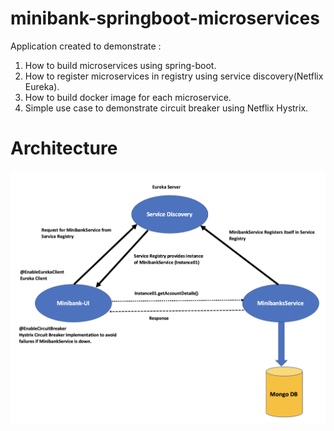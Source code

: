 # minibank-springboot-microservices
Application created to demonstrate :

1. How to build microservices using spring-boot. 
2. How to register microservices in registry using service discovery(Netflix Eureka).
3. How to build docker image for each microservice. 
4. Simple use case to demonstrate circuit breaker using Netflix Hystrix.


# Architecture
<a><img src="docs/images/Architecture.png" alt="spring boot"></a>
